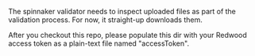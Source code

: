 The spinnaker validator needs to inspect uploaded files as part
of the validation process. For now, it straight-up downloads them.

After you checkout this repo, please populate this dir with your 
Redwood access token as a plain-text file named "accessToken".
